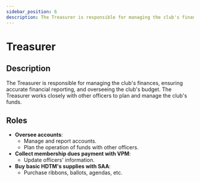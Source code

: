 ```yaml
---
sidebar_position: 6
description: The Treasurer is responsible for managing the club's finances and ensuring accurate financial reporting.
---
```


# Treasurer

## Description

The Treasurer is responsible for managing the club's finances, ensuring accurate financial reporting, and overseeing the
club's budget. The Treasurer works closely with other officers to plan and manage the club's funds.

## Roles

- **Oversee accounts**:
    - Manage and report accounts.
    - Plan the operation of funds with other officers.
- **Collect membership dues payment with VPM**:
    - Update officers' information.
- **Buy basic HDTM's supplies with SAA**:
    - Purchase ribbons, ballots, agendas, etc.

